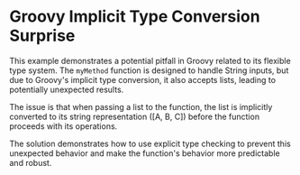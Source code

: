 # Groovy Implicit Type Conversion Surprise

This example demonstrates a potential pitfall in Groovy related to its flexible type system.  The `myMethod` function is designed to handle String inputs, but due to Groovy's implicit type conversion, it also accepts lists, leading to potentially unexpected results.

The issue is that when passing a list to the function, the list is implicitly converted to its string representation ([A, B, C]) before the function proceeds with its operations.

The solution demonstrates how to use explicit type checking to prevent this unexpected behavior and make the function's behavior more predictable and robust.
